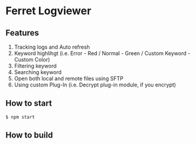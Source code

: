 # Ferret Logviewer

## Features

1. Tracking logs and Auto refresh
2. Keyword highlihgt (i.e. Error - Red / Normal - Green / Custom Keyword - Custom Color)
3. Filtering keyword 
4. Searching keyword
5. Open both local and remote files using SFTP
6. Using custom Plug-In (i.e. Decrypt plug-in module, if you encrypt)


## How to start

```
$ npm start
```

## How to build

```

```
